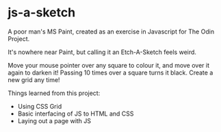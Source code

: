 # js-a-sketch
A poor man's MS Paint, created as an exercise in Javascript for The Odin Project.

It's nowhere near Paint, but calling it an Etch-A-Sketch feels weird.

Move your mouse pointer over any square to colour it, and move over it again to darken it! Passing 10 times over a square turns it black.
Create a new grid any time!

Things learned from this project:
* Using CSS Grid
* Basic interfacing of JS to HTML and CSS
* Laying out a page with JS
